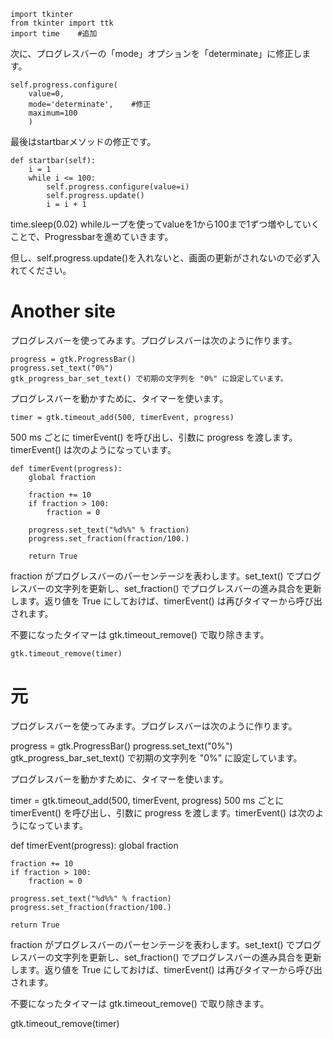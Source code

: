    import tkinter
    from tkinter import ttk
    import time    #追加

次に、プログレスバーの「mode」オプションを「determinate」に修正します。

    self.progress.configure(
        value=0,
        mode='determinate',    #修正
        maximum=100
        )

最後はstartbarメソッドの修正です。

    def startbar(self):
        i = 1
        while i <= 100:
            self.progress.configure(value=i)
            self.progress.update()
            i = i + 1
         
   time.sleep(0.02)
whileループを使ってvalueを1から100まで1ずつ増やしていくことで、Progressbarを進めていきます。

但し、self.progress.update()を入れないと、画面の更新がされないので必ず入れてください。


# Another site

プログレスバーを使ってみます。プログレスバーは次のように作ります。

    progress = gtk.ProgressBar()
    progress.set_text("0%")
    gtk_progress_bar_set_text() で初期の文字列を "0%" に設定しています。

プログレスバーを動かすために、タイマーを使います。

    timer = gtk.timeout_add(500, timerEvent, progress)

500 ms ごとに timerEvent() を呼び出し、引数に progress を渡します。timerEvent() は次のようになっています。

    def timerEvent(progress):
        global fraction

        fraction += 10
        if fraction > 100:
            fraction = 0

        progress.set_text("%d%%" % fraction)
        progress.set_fraction(fraction/100.)

        return True
fraction がプログレスバーのパーセンテージを表わします。set_text() でプログレスバーの文字列を更新し、set_fraction() でプログレスバーの進み具合を更新します。返り値を True にしておけば、timerEvent() は再びタイマーから呼び出されます。

不要になったタイマーは gtk.timeout_remove() で取り除きます。

    gtk.timeout_remove(timer)


# 元
プログレスバーを使ってみます。プログレスバーは次のように作ります。

progress = gtk.ProgressBar()
progress.set_text("0%")
gtk_progress_bar_set_text() で初期の文字列を "0%" に設定しています。

プログレスバーを動かすために、タイマーを使います。

timer = gtk.timeout_add(500, timerEvent, progress)
500 ms ごとに timerEvent() を呼び出し、引数に progress を渡します。timerEvent() は次のようになっています。

def timerEvent(progress):
    global fraction

    fraction += 10
    if fraction > 100:
        fraction = 0

    progress.set_text("%d%%" % fraction)
    progress.set_fraction(fraction/100.)

    return True
fraction がプログレスバーのパーセンテージを表わします。set_text() でプログレスバーの文字列を更新し、set_fraction() でプログレスバーの進み具合を更新します。返り値を True にしておけば、timerEvent() は再びタイマーから呼び出されます。

不要になったタイマーは gtk.timeout_remove() で取り除きます。

gtk.timeout_remove(timer)
